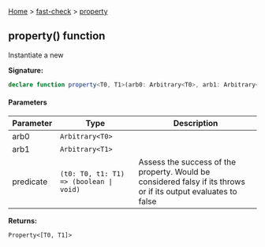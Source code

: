 [Home](/) &gt; [fast-check](../fast-check.md) &gt; [property](property_2.md)

## property() function

Instantiate a new 

<b>Signature:</b>

```typescript
declare function property<T0, T1>(arb0: Arbitrary<T0>, arb1: Arbitrary<T1>, predicate: (t0: T0, t1: T1) => (boolean | void)): Property<[T0, T1]>;
```

#### Parameters

|  Parameter | Type | Description |
|  --- | --- | --- |
|  arb0 | <code>Arbitrary&lt;T0&gt;</code> |  |
|  arb1 | <code>Arbitrary&lt;T1&gt;</code> |  |
|  predicate | <code>(t0: T0, t1: T1) =&gt; (boolean &#124; void)</code> | Assess the success of the property. Would be considered falsy if its throws or if its output evaluates to false |

<b>Returns:</b>

`Property<[T0, T1]>`

